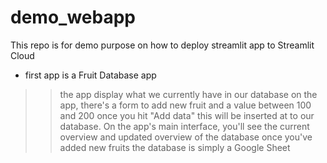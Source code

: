 # demo_webapp
This repo is for demo purpose on how to deploy streamlit app to Streamlit Cloud

* first app is a Fruit Database app
>> the app display what we currently have in our database
>> on the app, there's a form to add new fruit and a value between 100 and 200
>> once you hit "Add data" this will be inserted at to our database.
>> On the app's main interface, you'll see the current overview and updated overview of the database once you've added new fruits
>> the database is simply a Google Sheet
